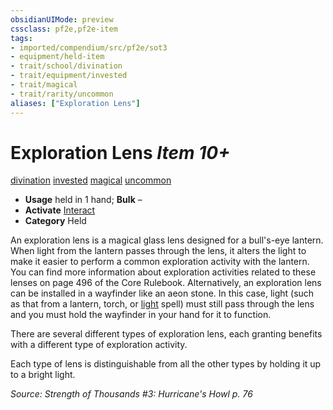 ```yaml
---
obsidianUIMode: preview
cssclass: pf2e,pf2e-item
tags:
- imported/compendium/src/pf2e/sot3
- equipment/held-item
- trait/school/divination
- trait/equipment/invested
- trait/magical
- trait/rarity/uncommon
aliases: ["Exploration Lens"]
---
```

# Exploration Lens *Item 10+*  
[divination](divination.md)  [invested](invested.md)  [magical](magical.md)  [uncommon](uncommon.md)  

- **Usage** held in 1 hand; **Bulk** –
- **Activate** [Interact](interact.md)
- **Category** Held

An exploration lens is a magical glass lens designed for a bull's-eye lantern. When light from the lantern passes through the lens, it alters the light to make it easier to perform a common exploration activity with the lantern. You can find more information about exploration activities related to these lenses on page 496 of the Core Rulebook. Alternatively, an exploration lens can be installed in a wayfinder like an aeon stone. In this case, light (such as that from a lantern, torch, or [light](../../spells/light.md) spell) must still pass through the lens and you must hold the wayfinder in your hand for it to function.

There are several different types of exploration lens, each granting benefits with a different type of exploration activity.

Each type of lens is distinguishable from all the other types by holding it up to a bright light.

*Source: Strength of Thousands #3: Hurricane's Howl p. 76*